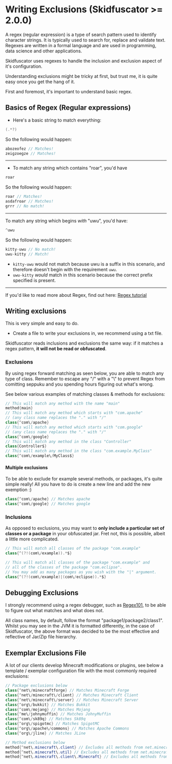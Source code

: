 # Writing Exclusions (Skidfuscator >= 2.0.0)

A regex (regular expression) is a type of search pattern used to identify character strings. It is typically used to search for, replace and validate text. Regexes are written in a formal language and are used in programming, data science and other applications.

Skidfuscator uses regexes to handle the inclusion and exclusion aspect of it's configuration.

Understanding exclusions might be tricky at first, but trust me, it is quite easy once you get the hang of it. 

First and foremost, it's important to understand basic regex. 

## Basics of Regex (Regular expressions)

- Here's a basic string to match everything:
```java
(.*?)
```

So the following would happen:
```java
abozeofez // Matches!
zeigzoegze // Matches!
```

***

- To match any string which contains "roar", you'd have
```java
roar
````

So the following would happen:
```java
roar // Matches!
asdafroar // Matches!
grrr // No match!
```

***

To match any string which begins _with_ "uwu", you'd have:
```java
^uwu
```

So the following would happen:
```java
kitty-uwu // No match!
uwu-kitty // Match!
```

- `kitty-uwu` would not match because uwu is a suffix in this scenario, and therefore doesn't begin with the requirement `uwu`. 
- `uwu-kitty` *would* match in this scenario because the correct prefix specified is present.

***

If you'd like to read more about Regex, find out here: [Regex tutorial](https://medium.com/factory-mind/regex-tutorial-a-simple-cheatsheet-by-examples-649dc1c3f285)

## Writing exclusions
This is very simple and easy to do.

- Create a file to write your exclusions in, we recommend using a txt file. 

Skidfuscator reads inclusions and exclusions the same way: if it matches a regex pattern, __**it will not be read or obfuscated**__. 

### Exclusions
By using regex forward matching as seen below, you are able to match any type of class. Remember to escape any "/" with a "\\" to prevent Regex from comitting seppuku and you spending hours figuring out what's wrong.

See below various examples of matching classes & methods for exclusions: 

```java
// This will match any method with the name "main"
method{main} 
// This will match any method which starts with "com.apache" 
// (any class name replaces the "." with "/"
class{^com\/apache} 
// This will match any method which starts with "com.google" 
// (any class name replaces the "." with "/"
class{^com\/google} 
// This will match any method in the class "Controller"
class{Controller$} 
// This will match any method in the class "com.example.MyClass"
class{^com\/example\/MyClass$}
```

#### Multiple exclusions

To be able to exclude for example several methods, or packages, it's quite simple really! All you have to do is create a new line and add the new exemption :)

```java
class{^com\/apache} // Matches apache
class{^com\/google} // Matches google
```


### Inclusions
As opposed to exclusions, you may want to **only include a particular set of classes or a package** in your obfuscated jar. Fret not, this is possible, albeit a little more complicated.

```java
// This will match all classes of the package "com.example"
class{^(?!(com\/example)).*$} 

// This will match all classes of the package "com.example" and 
// all of the classes of the package "com.eclipse". 
// You may add as many packages as you wish with the "|" argument.
class{^(?!(com\/example)|(com\/eclipse)).*$} 
```

## Debugging Exclusions

I strongly recommend using a regex debugger, such as [Regex101](https://regex101.com/), to be able to figure out what matches and what does not. 

All class names, by default, follow the format "package1/package2/class1". Whilst you may see in the JVM it is formatted differently, in the case of Skidfuscator, the above format was decided to be the most effective and reflective of Jar/Zip file hierarchy.

## Exemplar Exclusions File

A lot of our clients develop Minecraft modifications or plugins, see below a template / exemplar configuration file with the most commonly required exclusions:

```java
// Package exclusions below
class{^net\/minecraftforge} // Matches Minecraft Forge
class{^net\/minecraft\/client} // Matches Minecraft Client
class{^net\/minecraft\/server} // Matches Minecraft Server
class{^org\/bukkit} // Matches Bukkit
class{^com\/mojang} // Matches Mojang
class{^me\/johnymuffin} // Matches JohnyMuffin
class{^com\/sk89q} // Matches Sk89q
class{^org\/spigotmc} // Matches SpigotMC
class{^org\/apache\/commons} // Matches Apache Commons
class{^org\/jline} // Matches JLine

// Method exclusions below 
method{^net\.minecraft\.client} // Excludes all methods from net.minecraft.client package 
method{^net\.minecraft\.util} // Excludes all methods from net.minecraft.util package 
method{^net\.minecraft\.client\.Minecraft} // Excludes all methods from the Minecraft class
```
